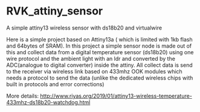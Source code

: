 # RVK_attiny_sensor
A simple attiny13 wireless sensor with ds18b20 and virtualwire

Here is a simple project based on Attiny13a ( which is limited with 1kb flash and 64bytes of SRAM). In this project a simple sensor node is made out of this and collect data from a digital temperature sensor (ds18b20) using one wire protocol and the ambient light with an ldr and converted by the ADC(analogue to digital converter) inside the attiny. All collect data is send to the receiver via wireless link based on 433mhz OOK modules which needs a protocol to send the data (unlike the dedicated wireless chips with built in protocols and error corrections)

More details: http://www.riyas.org/2019/01/attiny13-wireless-temperature-433mhz-ds18b20-watchdog.html

